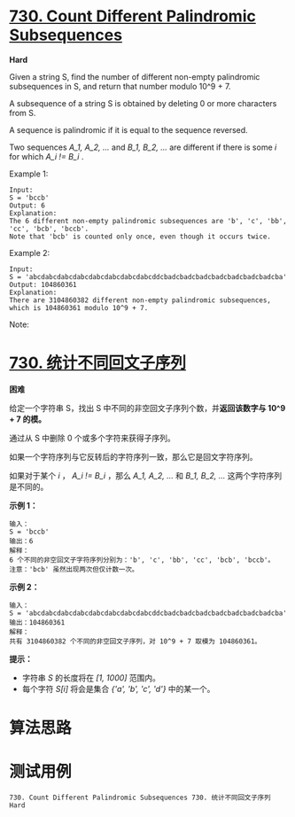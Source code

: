 # [730. Count Different Palindromic Subsequences][enTitle]

**Hard**

Given a string S, find the number of different non-empty palindromic subsequences in S, and return that number modulo 10^9 + 7.

A subsequence of a string S is obtained by deleting 0 or more characters from S.

A sequence is palindromic if it is equal to the sequence reversed.

Two sequences  *A_1, A_2, ...*  and  *B_1, B_2, ...*  are different if there is some  *i*  for which  *A_i != B_i* .

Example 1:

```
Input: 
S = 'bccb'
Output: 6
Explanation: 
The 6 different non-empty palindromic subsequences are 'b', 'c', 'bb', 'cc', 'bcb', 'bccb'.
Note that 'bcb' is counted only once, even though it occurs twice.

```



Example 2:

```
Input: 
S = 'abcdabcdabcdabcdabcdabcdabcdabcddcbadcbadcbadcbadcbadcbadcbadcba'
Output: 104860361
Explanation: 
There are 3104860382 different non-empty palindromic subsequences, which is 104860361 modulo 10^9 + 7.

```



Note:






# [730. 统计不同回文子序列][cnTitle]

**困难**

给定一个字符串 S，找出 S 中不同的非空回文子序列个数，并**返回该数字与 10^9 + 7 的模。** 

通过从 S 中删除 0 个或多个字符来获得子序列。

如果一个字符序列与它反转后的字符序列一致，那么它是回文字符序列。

如果对于某个  *i* ， *A_i != B_i* ，那么  *A_1, A_2, ...*  和  *B_1, B_2, ...*  这两个字符序列是不同的。



**示例 1：** 

```
输入：
S = 'bccb'
输出：6
解释：
6 个不同的非空回文子字符序列分别为：'b', 'c', 'bb', 'cc', 'bcb', 'bccb'。
注意：'bcb' 虽然出现两次但仅计数一次。

```

**示例 2：** 

```
输入：
S = 'abcdabcdabcdabcdabcdabcdabcdabcddcbadcbadcbadcbadcbadcbadcbadcba'
输出：104860361
解释：
共有 3104860382 个不同的非空回文子序列，对 10^9 + 7 取模为 104860361。

```



**提示：** 

- 字符串  *S*  的长度将在 *[1, 1000]* 范围内。 
- 每个字符  *S[i]*  将会是集合  *{'a', 'b', 'c', 'd'}*  中的某一个。






# 算法思路

# 测试用例
```
730. Count Different Palindromic Subsequences 730. 统计不同回文子序列 Hard
```

[enTitle]: https://leetcode.com/problems/count-different-palindromic-subsequences/
[cnTitle]: https://leetcode-cn.com/problems/count-different-palindromic-subsequences/
